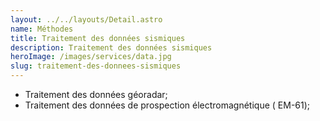 ```yaml
---
layout: ../../layouts/Detail.astro
name: Méthodes
title: Traitement des données sismiques
description: Traitement des données sismiques
heroImage: /images/services/data.jpg
slug: traitement-des-donnees-sismiques
---
```


- Traitement des données géoradar;
- Traitement des données de prospection électromagnétique ( EM-61);
